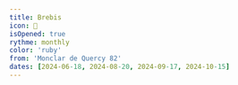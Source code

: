 ```yaml
---
title: Brebis
icon: 🐑
isOpened: true
rythme: monthly
color: 'ruby'
from: 'Monclar de Quercy 82'
dates: [2024-06-18, 2024-08-20, 2024-09-17, 2024-10-15]
---
```

